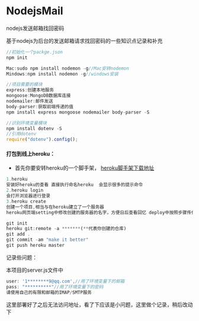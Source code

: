 # NodejsMail
nodejs发送邮箱找回密码

基于nodejs为后台的发送邮箱请求找回密码的一些知识点记录和补充

~~~js
//初始化一个packge.json
npm init

Mac:sudo npm install nodemon -g//Mac安转nodemon
Mindows:npm install nodemon -g//windows安装
~~~

~~~js
//项目需要的模块
express:创建本地服务
mongoose:MongoDB数据库连接
nodemailer:邮件发送
body-parser:获取前端传递的值
npm install express mongoose nodemailer body-parser -S
~~~

~~~js
//识别环境变量模块
npm install dotenv -S
//引用dotenv
require("dotenv").config();
~~~



####	打包到线上heroku：

- 首先你要安转heroku的一个脚手架，
  [heroku脚手架下载地址](https://devcenter.heroku.com/articles/heroku-cli#download-and-install)

~~~js
1.heroku
安装好heroku的查看 直接执行命名heroku  会显示很多的提示命令
2.heroku login
会打开浏览器进行登录
3.heroku create
创建一个项目,相当与在heroku建立了一个服务器
heroku网页端setting中修改创建的服务器的名字，方便日后查看回忆 deploy中按照步骤传代码到heroku就可以了

git init
heroku git:remote -a *******(**代表你创建的仓库)
git add .
git commit -am "make it better"
git push heroku master
~~~

记录些问题：

本项目的server.js文件中

~~~js
user: '1********9@qq.com',//用了环境变量下的邮箱
pass: "**********"//用了环境变量下的密码
请使用自己的有限和邮箱的IMAP/SMTP服务
~~~



这里部署好了之后无法访问地址，看了下应该是小问题，这里做个记录，稍后改动下

